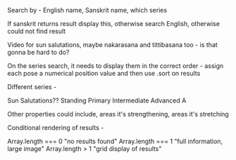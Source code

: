 Search by - English name, Sanskrit name, which series

If sanskrit returns result display this, otherwise search English, otherwise could not find result

Video for sun salutations, maybe nakarasana and tittibasana too - is that gonna be hard to do?

On the series search, it needs to display them in the correct order - assign each pose a numerical position value and then use .sort on results

Different series -

Sun Salutations??
Standing
Primary
Intermediate
Advanced A

Other properties could include, areas it's strengthening, areas it's stretching

Conditional rendering of results -

Array.length === 0 "no results found"
Array.length === 1 "full information, large image"
Array.length > 1 "grid display of results"
